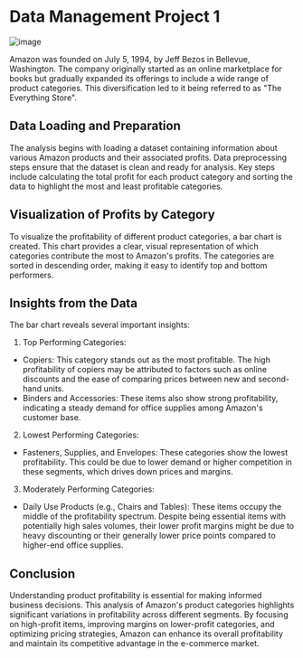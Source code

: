 # Data Management Project 1
![image](https://github.com/radzmi/STQD6324_Data_Management_Assigment1/assets/152348714/f6d841a6-7b7b-4d07-b901-2dd849436a1b)


Amazon was founded on July 5, 1994, by Jeff Bezos in Bellevue, Washington. The company originally started as an online marketplace for books but gradually expanded its offerings to include a wide range of product categories. This diversification led to it being referred to as "The Everything Store".

## Data Loading and Preparation
The analysis begins with loading a dataset containing information about various Amazon products and their associated profits. Data preprocessing steps ensure that the dataset is clean and ready for analysis. Key steps include calculating the total profit for each product category and sorting the data to highlight the most and least profitable categories.

## Visualization of Profits by Category
To visualize the profitability of different product categories, a bar chart is created. This chart provides a clear, visual representation of which categories contribute the most to Amazon's profits. The categories are sorted in descending order, making it easy to identify top and bottom performers.

## Insights from the Data
The bar chart reveals several important insights:

1. Top Performing Categories:

- Copiers: This category stands out as the most profitable. The high profitability of copiers may be attributed to factors such as online discounts and the ease of comparing prices between new and second-hand units.
- Binders and Accessories: These items also show strong profitability, indicating a steady demand for office supplies among Amazon's customer base.

2. Lowest Performing Categories:

- Fasteners, Supplies, and Envelopes: These categories show the lowest profitability. This could be due to lower demand or higher competition in these segments, which drives down prices and margins.

3. Moderately Performing Categories:

- Daily Use Products (e.g., Chairs and Tables): These items occupy the middle of the profitability spectrum. Despite being essential items with potentially high sales volumes, their lower profit margins might be due to heavy discounting or their generally lower price points compared to higher-end office supplies.

## Conclusion
Understanding product profitability is essential for making informed business decisions. This analysis of Amazon's product categories highlights significant variations in profitability across different segments. By focusing on high-profit items, improving margins on lower-profit categories, and optimizing pricing strategies, Amazon can enhance its overall profitability and maintain its competitive advantage in the e-commerce market.
